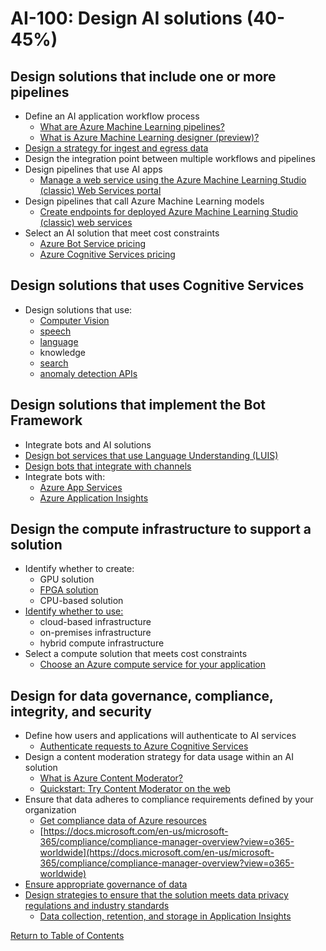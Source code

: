# AI-100: Design AI solutions (40-45%)

## Design solutions that include one or more pipelines
- Define an AI application workflow process
    - [What are Azure Machine Learning pipelines?
](https://docs.microsoft.com/en-us/azure/machine-learning/concept-ml-pipelines)
    - [What is Azure Machine Learning designer (preview)?](https://docs.microsoft.com/en-us/azure/machine-learning/concept-designer)
- [Design a strategy for ingest and egress data](https://azure.microsoft.com/en-in/blog/data-ingestion-into-azure-at-scale-made-easier-with-latest-enhancements-to-adf-copy-data-tool/)
- Design the integration point between multiple workflows and pipelines
- Design pipelines that use AI apps
    - [Manage a web service using the Azure Machine Learning Studio (classic) Web Services portal](https://docs.microsoft.com/en-us/azure/machine-learning/studio/manage-new-webservice)
- Design pipelines that call Azure Machine Learning models
    - [Create endpoints for deployed Azure Machine Learning Studio (classic) web services](https://docs.microsoft.com/en-us/azure/machine-learning/studio/create-endpoint)
- Select an AI solution that meet cost constraints
    - [Azure Bot Service pricing](https://azure.microsoft.com/en-us/pricing/details/bot-service/)
    - [Azure Cognitive Services pricing](https://azure.microsoft.com/en-us/pricing/details/cognitive-services/)

## Design solutions that uses Cognitive Services
- Design solutions that use:
    - [Computer Vision](https://docs.microsoft.com/en-us/azure/cognitive-services/Computer-vision/quickstarts-sdk/client-library?pivots=programming-language-python)
    - [speech](https://docs.microsoft.com/en-us/azure/cognitive-services/speech-service/quickstarts/speech-to-text-from-microphone?tabs=dotnet%2Cx-android%2Clinux%2Cjava-runtime%2Cwindowsinstall&pivots=programming-language-python)
    - [language](https://docs.microsoft.com/en-us/azure/cognitive-services/LUIS/luis-get-started-get-intent-from-rest?pivots=programming-language-python)
    - knowledge
    - [search](https://docs.microsoft.com/en-us/azure/cognitive-services/bing-autosuggest/quickstarts/csharp)
    - [anomaly detection APIs](https://docs.microsoft.com/en-us/azure/cognitive-services/anomaly-detector/tutorials/batch-anomaly-detection-powerbi)

## Design solutions that implement the Bot Framework
- Integrate bots and AI solutions
- [Design bot services that use Language Understanding (LUIS)](https://docs.microsoft.com/en-us/azure/cognitive-services/luis/luis-csharp-tutorial-bf-v4)
- [Design bots that integrate with channels](https://docs.microsoft.com/en-us/azure/bot-service/bot-service-manage-channels?view=azure-bot-service-4.0)
- Integrate bots with:
    - [Azure App Services](https://docs.microsoft.com/en-in/learn/modules/build-chat-bot-with-azure-bot-service/2-create-web-app-bot)
    - [Azure Application Insights](https://docs.microsoft.com/en-us/azure/bot-service/bot-builder-telemetry?view=azure-bot-service-4.0&tabs=csharp)

## Design the compute infrastructure to support a solution
- Identify whether to create:
    - GPU solution
    - [FPGA solution](https://docs.microsoft.com/en-us/azure/machine-learning/how-to-deploy-fpga-web-service)
    - CPU-based solution
- [Identify whether to use:](https://azure.microsoft.com/en-in/overview/what-are-private-public-hybrid-clouds/)
    - cloud-based infrastructure
    - on-premises infrastructure
    - hybrid compute infrastructure
- Select a compute solution that meets cost constraints
    - [Choose an Azure compute service for your application](https://docs.microsoft.com/en-us/azure/architecture/guide/technology-choices/compute-decision-tree)

## Design for data governance, compliance, integrity, and security
- Define how users and applications will authenticate to AI services
    - [Authenticate requests to Azure Cognitive Services](https://docs.microsoft.com/en-us/azure/cognitive-services/authentication?tabs=powershell)
- Design a content moderation strategy for data usage within an AI solution
    - [What is Azure Content Moderator?](https://docs.microsoft.com/en-us/azure/cognitive-services/content-moderator/overview)
    - [Quickstart: Try Content Moderator on the web](https://docs.microsoft.com/en-in/azure/cognitive-services/content-moderator/quick-start)
- Ensure that data adheres to compliance requirements defined by your organization
    - [Get compliance data of Azure resources](https://docs.microsoft.com/en-us/azure/governance/policy/how-to/get-compliance-data)
    - [https://docs.microsoft.com/en-us/microsoft-365/compliance/compliance-manager-overview?view=o365-worldwide](https://docs.microsoft.com/en-us/microsoft-365/compliance/compliance-manager-overview?view=o365-worldwide)
- [Ensure appropriate governance of data](https://docs.microsoft.com/en-us/azure/governance/)
- [Design strategies to ensure that the solution meets data privacy regulations and industry standards](https://azure.microsoft.com/en-us/support/legal/cognitive-services-compliance-and-privacy/)
    - [Data collection, retention, and storage in Application Insights](https://docs.microsoft.com/en-us/azure/azure-monitor/app/data-retention-privacy)

[Return to Table of Contents](README.md)